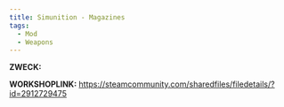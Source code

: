 ```yaml
---
title: Simunition - Magazines
tags:
  - Mod
  - Weapons
---
```

**ZWECK:** 

**WORKSHOPLINK:** https://steamcommunity.com/sharedfiles/filedetails/?id=2912729475
 <script src="https://www.steamwidgets.net/api/resource/query?type=js&module=workshop&version=v1"></script>
<steam-workshop itemid="2912729475"></steam-workshop>